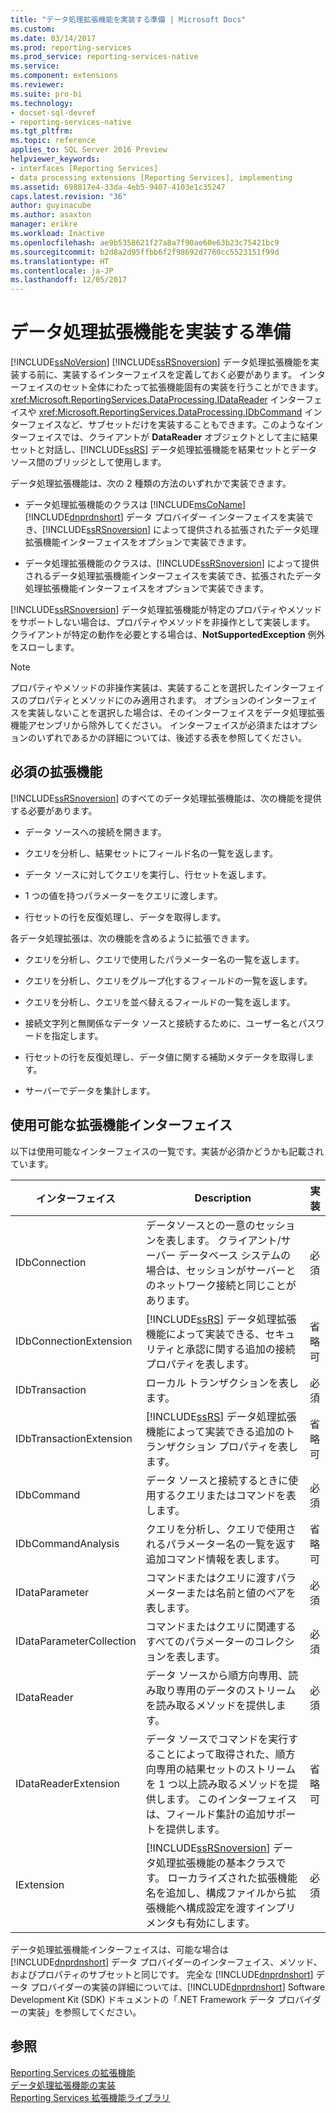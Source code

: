 ```yaml
---
title: "データ処理拡張機能を実装する準備 | Microsoft Docs"
ms.custom: 
ms.date: 03/14/2017
ms.prod: reporting-services
ms.prod_service: reporting-services-native
ms.service: 
ms.component: extensions
ms.reviewer: 
ms.suite: pro-bi
ms.technology:
- docset-sql-devref
- reporting-services-native
ms.tgt_pltfrm: 
ms.topic: reference
applies_to: SQL Server 2016 Preview
helpviewer_keywords:
- interfaces [Reporting Services]
- data processing extensions [Reporting Services], implementing
ms.assetid: 698817e4-33da-4eb5-9407-4103e1c35247
caps.latest.revision: "36"
author: guyinacube
ms.author: asaxton
manager: erikre
ms.workload: Inactive
ms.openlocfilehash: ae9b5358621f27a8a7f90ae60e63b23c75421bc9
ms.sourcegitcommit: b2d8a2d95ffbb6f2f98692d7760cc5523151f99d
ms.translationtype: HT
ms.contentlocale: ja-JP
ms.lasthandoff: 12/05/2017
---
```

# <a name="preparing-to-implement-a-data-processing-extension"></a>データ処理拡張機能を実装する準備
  [!INCLUDE[ssNoVersion](../../../includes/ssnoversion-md.md)] [!INCLUDE[ssRSnoversion](../../../includes/ssrsnoversion-md.md)] データ処理拡張機能を実装する前に、実装するインターフェイスを定義しておく必要があります。 インターフェイスのセット全体にわたって拡張機能固有の実装を行うことができます。<xref:Microsoft.ReportingServices.DataProcessing.IDataReader> インターフェイスや <xref:Microsoft.ReportingServices.DataProcessing.IDbCommand> インターフェイスなど、サブセットだけを実装することもできます。このようなインターフェイスでは、クライアントが **DataReader** オブジェクトとして主に結果セットと対話し、[!INCLUDE[ssRS](../../../includes/ssrs-md.md)] データ処理拡張機能を結果セットとデータ ソース間のブリッジとして使用します。  
  
 データ処理拡張機能は、次の 2 種類の方法のいずれかで実装できます。  
  
-   データ処理拡張機能のクラスは [!INCLUDE[msCoName](../../../includes/msconame-md.md)] [!INCLUDE[dnprdnshort](../../../includes/dnprdnshort-md.md)] データ プロバイダー インターフェイスを実装でき、[!INCLUDE[ssRSnoversion](../../../includes/ssrsnoversion-md.md)] によって提供される拡張されたデータ処理拡張機能インターフェイスをオプションで実装できます。  
  
-   データ処理拡張機能のクラスは、[!INCLUDE[ssRSnoversion](../../../includes/ssrsnoversion-md.md)] によって提供されるデータ処理拡張機能インターフェイスを実装でき、拡張されたデータ処理拡張機能インターフェイスをオプションで実装できます。  
  
 [!INCLUDE[ssRSnoversion](../../../includes/ssrsnoversion-md.md)] データ処理拡張機能が特定のプロパティやメソッドをサポートしない場合は、プロパティやメソッドを非操作として実装します。 クライアントが特定の動作を必要とする場合は、**NotSupportedException** 例外をスローします。  
  
> [!NOTE]  
>  プロパティやメソッドの非操作実装は、実装することを選択したインターフェイスのプロパティとメソッドにのみ適用されます。 オプションのインターフェイスを実装しないことを選択した場合は、そのインターフェイスをデータ処理拡張機能アセンブリから除外してください。 インターフェイスが必須またはオプションのいずれであるかの詳細については、後述する表を参照してください。  
  
## <a name="required-extension-functionality"></a>必須の拡張機能  
 [!INCLUDE[ssRSnoversion](../../../includes/ssrsnoversion-md.md)] のすべてのデータ処理拡張機能は、次の機能を提供する必要があります。  
  
-   データ ソースへの接続を開きます。  
  
-   クエリを分析し、結果セットにフィールド名の一覧を返します。  
  
-   データ ソースに対してクエリを実行し、行セットを返します。  
  
-   1 つの値を持つパラメーターをクエリに渡します。  
  
-   行セットの行を反復処理し、データを取得します。  
  
 各データ処理拡張は、次の機能を含めるように拡張できます。  
  
-   クエリを分析し、クエリで使用したパラメーター名の一覧を返します。  
  
-   クエリを分析し、クエリをグループ化するフィールドの一覧を返します。  
  
-   クエリを分析し、クエリを並べ替えるフィールドの一覧を返します。  
  
-   接続文字列と無関係なデータ ソースと接続するために、ユーザー名とパスワードを指定します。  
  
-   行セットの行を反復処理し、データ値に関する補助メタデータを取得します。  
  
-   サーバーでデータを集計します。  
  
## <a name="available-extension-interfaces"></a>使用可能な拡張機能インターフェイス  
 以下は使用可能なインターフェイスの一覧です。実装が必須かどうかも記載されています。  
  
|インターフェイス|Description|実装|  
|---------------|-----------------|--------------------|  
|IDbConnection|データソースとの一意のセッションを表します。 クライアント/サーバー データベース システムの場合は、セッションがサーバーとのネットワーク接続と同じことがあります。|必須|  
|IDbConnectionExtension|[!INCLUDE[ssRS](../../../includes/ssrs-md.md)] データ処理拡張機能によって実装できる、セキュリティと承認に関する追加の接続プロパティを表します。|省略可|  
|IDbTransaction|ローカル トランザクションを表します。|必須|  
|IDbTransactionExtension|[!INCLUDE[ssRS](../../../includes/ssrs-md.md)] データ処理拡張機能によって実装できる追加のトランザクション プロパティを表します。|省略可|  
|IDbCommand|データ ソースと接続するときに使用するクエリまたはコマンドを表します。|必須|  
|IDbCommandAnalysis|クエリを分析し、クエリで使用されるパラメーター名の一覧を返す追加コマンド情報を表します。|省略可|  
|IDataParameter|コマンドまたはクエリに渡すパラメーターまたは名前と値のペアを表します。|必須|  
|IDataParameterCollection|コマンドまたはクエリに関連するすべてのパラメーターのコレクションを表します。|必須|  
|IDataReader|データ ソースから順方向専用、読み取り専用のデータのストリームを読み取るメソッドを提供します。|必須|  
|IDataReaderExtension|データ ソースでコマンドを実行することによって取得された、順方向専用の結果セットのストリームを 1 つ以上読み取るメソッドを提供します。 このインターフェイスは、フィールド集計の追加サポートを提供します。|省略可|  
|IExtension|[!INCLUDE[ssRSnoversion](../../../includes/ssrsnoversion-md.md)] データ処理拡張機能の基本クラスです。 ローカライズされた拡張機能名を追加し、構成ファイルから拡張機能へ構成設定を渡すインプリメンタも有効にします。|必須|  
  
 データ処理拡張機能インターフェイスは、可能な場合は [!INCLUDE[dnprdnshort](../../../includes/dnprdnshort-md.md)] データ プロバイダーのインターフェイス、メソッド、およびプロパティのサブセットと同じです。 完全な [!INCLUDE[dnprdnshort](../../../includes/dnprdnshort-md.md)] データ プロバイダーの実装の詳細については、[!INCLUDE[dnprdnshort](../../../includes/dnprdnshort-md.md)] Software Development Kit (SDK) ドキュメントの「.NET Framework データ プロバイダーの実装」を参照してください。  
  
## <a name="see-also"></a>参照  
 [Reporting Services の拡張機能](../../../reporting-services/extensions/reporting-services-extensions.md)   
 [データ処理拡張機能の実装](../../../reporting-services/extensions/data-processing/implementing-a-data-processing-extension.md)   
 [Reporting Services 拡張機能ライブラリ](../../../reporting-services/extensions/reporting-services-extension-library.md)  
  
  

